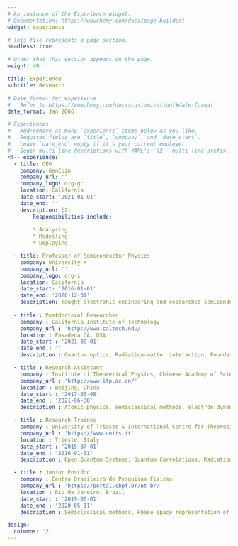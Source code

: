 ```yaml
---
# An instance of the Experience widget.
# Documentation: https://wowchemy.com/docs/page-builder/
widget: experience

# This file represents a page section.
headless: true

# Order that this section appears on the page.
weight: 40

title: Experience
subtitle: Research

# Date format for experience
#   Refer to https://wowchemy.com/docs/customization/#date-format
date_format: Jan 2006

# Experiences.
#   Add/remove as many `experience` items below as you like.
#   Required fields are `title`, `company`, and `date_start`.
#   Leave `date_end` empty if it's your current employer.
#   Begin multi-line descriptions with YAML's `|2-` multi-line prefix.
<!-- experience:
  - title: CEO
    company: GenCoin
    company_url: ''
    company_logo: org-gc
    location: California
    date_start: '2021-01-01'
    date_end: ''
    description: |2-
        Responsibilities include:
        
        * Analysing
        * Modelling
        * Deploying

  - title: Professor of Semiconductor Physics
    company: University X
    company_url: ''
    company_logo: org-x
    location: California
    date_start: '2016-01-01'
    date_end: '2020-12-31'
    description: Taught electronic engineering and researched semiconductor physics. -->
    
  - title : Postdoctoral Researcher
    company : California Institute of Technology
    company_url : 'http://www.caltech.edu/'
    location : Pasadena CA, USA
    date_start : '2021-09-01'
    date_end : ''
    description : Quantum optics, Radiation-matter interaction, Foundations of quantum mechanics.

  - title : Research Assistant
    company : Institute of Theoretical Physics, Chinese Academy of Sciences
    company_url : 'http://www.itp.ac.cn/'
    location : Beijing, China
    date_start : '2017-03-08'
    date_end : '2021-06-30'
    description : Atomic physics, semiclassical methods, electron dynamics, photodetachment rate and microscopy.

  - title : Research Trainee
    company : University of Trieste & International Centre for Theoretical Physics
    company_url : 'https://www.units.it'
    location : Trieste, Italy
    date_start : '2015-07-01'
    date_end : '2016-01-31'
    description : Open Quantum Systems, Quantum Correlations, Radiation-Matter Interaction, Pump and Probe Experiments.

  - title : Junior Postdoc
    company : Centro Brasileiro de Pesquisas Fisicas'
    company_url : 'https://portal.cbpf.br/pt-br/'
    location : Rio de Janeiro, Brazil
    date_start : '2019-06-01'
    date_end : '2020-05-31'
    description : Semiclassical methods, Phase space representation of quantum dynamics.

design:
  columns: '2'
---
```

